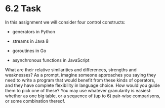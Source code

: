 # 6.2 Task

In this assignment we will consider four control constructs:

-   generators in Python
    
-   streams in Java 8
    
-   goroutines in Go
    
-   asynchronous functions in JavaScript
    

What are their relative similarities and differences, strengths and weaknesses? As a prompt, imagine someone approaches you saying they need to write a program that would benefit from these kinds of operators, and they have complete flexibility in language choice. How would you guide them to pick one of these? You may use whatever granularity is easiest: whether as one big table, or a sequence of (up to 6) pair-wise comparisons, or some combination thereof.

